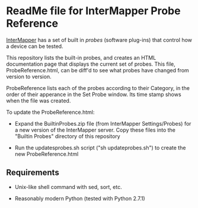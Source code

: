 # ReadMe file for InterMapper Probe Reference

[InterMapper](http://intermapper.com) has a set of built in *probes* (software plug-ins) that control how a device can be tested.

This repository lists the built-in probes, and creates an HTML documentation page that displays the current set of probes. This file, ProbeReference.html, can be diff'd to see what probes have changed from version to version.

ProbeReference lists each of the probes according to their Category, in the order of their apperance in the Set Probe window. Its time stamp shows when the file was created.

To update the ProbeReference.html:

- Expand the BuiltinProbes.zip file (from InterMapper Settings/Probes) for a new version of the InterMapper server. Copy these files into the "Builtin Probes" directory of this repository

- Run the updatesprobes.sh script ("sh updateprobes.sh") to create the new ProbeReference.html

## Requirements

- Unix-like shell command with sed, sort, etc.

- Reasonably modern Python (tested with Python 2.7.1)
